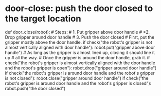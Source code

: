 # door-close: push the door closed to the target location
def door_close(robot):
    # Steps:
    #  1. Put gripper above door handle
    #  *2. Drop gripper around door handle
    #  3. Push the door closed
    # First, put the gripper mostly above the door handle.
    if check("the robot's gripper is not almost vertically aligned with door handle"):
        robot.put("gripper above door handle")
    # As long as the gripper is almost lined up, closing it should line it up
    # all the way.
    # Once the gripper is around the door handle, grab it.
    if check("the robot's gripper is almost vertically aligned with the door handle and the robot's gripper is open"):
        robot.drop("gripper around door handle")
    if check("the robot's gripper is around door handle and the robot's gripper is not closed"):
        robot.close("gripper around door handle")
    if check("the robot's gripper is around door handle and the robot's gripper is closed"):
        robot.push("the door closed")
